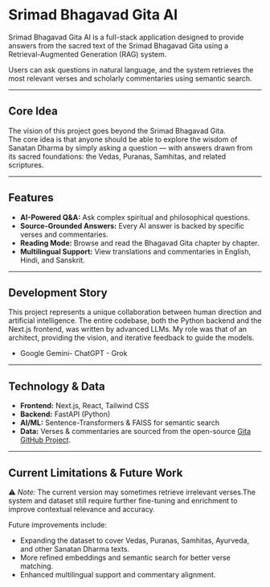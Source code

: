 # Srimad Bhagavad Gita AI

Srimad Bhagavad Gita AI is a full-stack application designed to provide answers from the sacred text of the Srimad Bhagavad Gita using a Retrieval-Augmented Generation (RAG) system.

Users can ask questions in natural language, and the system retrieves the most relevant verses and scholarly commentaries using semantic search. 

---

## Core Idea

The vision of this project goes beyond the Srimad Bhagavad Gita.  
The core idea is that anyone should be able to explore the wisdom of Sanatan Dharma by simply asking a question — with answers drawn from its sacred foundations: the Vedas, Puranas, Samhitas, and related scriptures. 

---

## Features

- **AI-Powered Q&A:** Ask complex spiritual and philosophical questions.  
- **Source-Grounded Answers:** Every AI answer is backed by specific verses and commentaries.  
- **Reading Mode:** Browse and read the Bhagavad Gita chapter by chapter.    
- **Multilingual Support:** View translations and commentaries in English, Hindi, and Sanskrit.  

---

## Development Story

This project represents a unique collaboration between human direction and artificial intelligence. The entire codebase, both the Python backend and the Next.js frontend, was written by advanced LLMs. My role was that of an architect, providing the vision, and iterative feedback to guide the models.

- Google Gemini- ChatGPT - Grok  

---

## Technology & Data

- **Frontend:** Next.js, React, Tailwind CSS  
- **Backend:** FastAPI (Python)  
- **AI/ML:** Sentence-Transformers & FAISS for semantic search  
- **Data:** Verses & commentaries are sourced from the open-source [Gita GitHub Project](https://github.com/gita/gita/tree/main/data).  

---

## Current Limitations & Future Work

⚠️ *Note:* The current version may sometimes retrieve irrelevant verses.The system and dataset still require further fine-tuning and enrichment to improve contextual relevance and accuracy.  

Future improvements include:  
- Expanding the dataset to cover Vedas, Puranas, Samhitas, Ayurveda, and other Sanatan Dharma texts.  
- More refined embeddings and semantic search for better verse matching.  
- Enhanced multilingual support and commentary alignment.  
